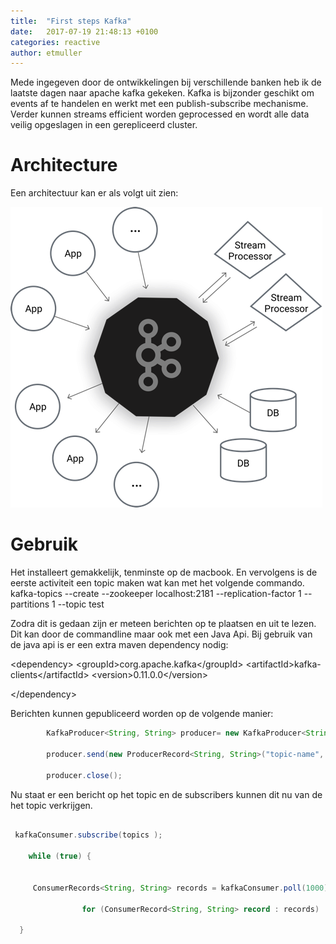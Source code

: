 ```yaml
---
title:  "First steps Kafka"
date:   2017-07-19 21:48:13 +0100
categories: reactive
author: etmuller
---
```


Mede ingegeven door de ontwikkelingen bij verschillende banken heb ik de laatste dagen naar apache kafka gekeken. Kafka is bijzonder geschikt om events af te handelen en werkt met een publish-subscribe mechanisme. Verder kunnen streams efficient worden geprocessed en wordt alle data veilig opgeslagen in een gerepliceerd cluster.

# Architecture

Een architectuur kan er als volgt uit zien:

![Architectuur](/assets/images/blog/kafka.png)

# Gebruik

Het installeert gemakkelijk, tenminste op de macbook. En vervolgens is de eerste activiteit een topic maken wat kan met het volgende commando.
kafka-topics --create --zookeeper localhost:2181 --replication-factor 1 --partitions 1 --topic test

Zodra dit is gedaan zijn er meteen berichten op te plaatsen en uit te lezen. Dit kan door de commandline maar ook met een Java Api.
Bij gebruik van de java api is er een extra maven dependency nodig:


&lt;dependency>
    &lt;groupId>corg.apache.kafka&lt;/groupId>
    &lt;artifactId>kafka-clients&lt;/artifactId>
    &lt;version>0.11.0.0&lt;/version>
   
&lt;/dependency>



Berichten kunnen gepubliceerd worden op de volgende manier:

```java
		KafkaProducer<String, String> producer= new KafkaProducer<String, String>(props)

 		producer.send(new ProducerRecord<String, String>("topic-name", message, message));
 
 		producer.close();

```

  
 Nu staat er een bericht op het topic en de subscribers kunnen dit nu van de het topic verkrijgen.


```java

 kafkaConsumer.subscribe(topics );
 
 	while (true) {
 	
            	
     ConsumerRecords<String, String> records = kafkaConsumer.poll(1000);
                
                for (ConsumerRecord<String, String> record : records)
                   
  }
```



